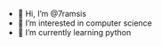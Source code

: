 - 👋 Hi, I’m @7ramsis
- 👀 I’m interested in computer science
- 🌱 I’m currently learning python


<!---
7ramsis/7ramsis is a ✨ special ✨ repository because its `README.md` (this file) appears on your GitHub profile.
You can click the Preview link to take a look at your changes.
--->
